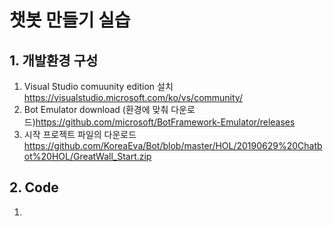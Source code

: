 # 챗봇 만들기 실습
## 1. 개발환경 구성
1. Visual Studio comuunity edition 설치 https://visualstudio.microsoft.com/ko/vs/community/
2. Bot Emulator download (환경에 맞춰 다운로드)https://github.com/microsoft/BotFramework-Emulator/releases
3. 시작 프로젝트 파일의 다운로드 https://github.com/KoreaEva/Bot/blob/master/HOL/20190629%20Chatbot%20HOL/GreatWall_Start.zip

## 2. Code
1. 